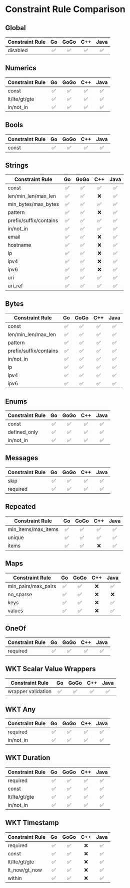 # Constraint Rule Comparison
## Global
| Constraint Rule | Go | GoGo | C++ | Java |
| ---| :---: | :---: | :---: | :---: |
| disabled               |✅|✅|✅|✅|

## Numerics
| Constraint Rule | Go | GoGo | C++ | Java |
| ---| :---: | :---: | :---: | :---: |
| const                  |✅|✅|✅|✅|
| lt/lte/gt/gte          |✅|✅|✅|✅|
| in/not_in              |✅|✅|✅|✅|

## Bools
| Constraint Rule | Go | GoGo | C++ | Java |
| ---| :---: | :---: | :---: | :---: |
| const                  |✅|✅|✅|✅|

## Strings
| Constraint Rule | Go | GoGo | C++ | Java |
| ---| :---: | :---: | :---: | :---: |
| const                  |✅|✅|✅|✅|
| len/min\_len/max_len   |✅|✅|❌|✅|
| min\_bytes/max\_bytes  |✅|✅|✅|✅|
| pattern                |✅|✅|❌|✅|
| prefix/suffix/contains |✅|✅|✅|✅|
| in/not_in              |✅|✅|✅|✅|
| email                  |✅|✅|❌|✅|
| hostname               |✅|✅|❌|✅|
| ip                     |✅|✅|❌|✅|
| ipv4                   |✅|✅|❌|✅|
| ipv6                   |✅|✅|❌|✅|
| uri                    |✅|✅|✅|✅|
| uri_ref                |✅|✅|✅|✅|

## Bytes
| Constraint Rule | Go | GoGo | C++ | Java |
| ---| :---: | :---: | :---: | :---: |
| const                  |✅|✅|✅|✅|
| len/min\_len/max_len   |✅|✅|✅|✅|
| pattern                |✅|✅|✅|✅|
| prefix/suffix/contains |✅|✅|✅|✅|
| in/not_in              |✅|✅|✅|✅|
| ip                     |✅|✅|✅|✅|
| ipv4                   |✅|✅|✅|✅|
| ipv6                   |✅|✅|✅|✅|

## Enums
| Constraint Rule | Go | GoGo | C++ | Java |
| ---| :---: | :---: | :---: | :---: |
| const                  |✅|✅|✅|✅|
| defined_only           |✅|✅|✅|✅|
| in/not_in              |✅|✅|✅|✅|

## Messages
| Constraint Rule | Go | GoGo | C++ | Java |
| ---| :---: | :---: | :---: | :---: |
| skip                   |✅|✅|✅|✅|
| required               |✅|✅|✅|✅|

## Repeated
| Constraint Rule | Go | GoGo | C++ | Java |
| ---| :---: | :---: | :---: | :---: |
| min\_items/max_items   |✅|✅|✅|✅|
| unique                 |✅|✅|✅|✅|
| items                  |✅|✅|❌|✅|

## Maps
| Constraint Rule | Go | GoGo | C++ | Java |
| ---| :---: | :---: | :---: | :---: |
| min\_pairs/max_pairs   |✅|✅|❌|✅|
| no_sparse              |✅|✅|❌|❌|
| keys                   |✅|✅|❌|✅|
| values                 |✅|✅|❌|✅|

## OneOf
| Constraint Rule | Go | GoGo | C++ | Java |
| ---| :---: | :---: | :---: | :---: |
| required               |✅|✅|✅|✅|

## WKT Scalar Value Wrappers
| Constraint Rule | Go | GoGo | C++ | Java |
| ---| :---: | :---: | :---: | :---: |
| wrapper validation     |✅|✅|✅|✅|

## WKT Any
| Constraint Rule | Go | GoGo | C++ | Java |
| ---| :---: | :---: | :---: | :---: |
| required               |✅|✅|✅|✅|
| in/not_in              |✅|✅|✅|✅|

## WKT Duration
| Constraint Rule | Go | GoGo | C++ | Java |
| ---| :---: | :---: | :---: | :---: |
| required               |✅|✅|✅|✅|
| const                  |✅|✅|✅|✅|
| lt/lte/gt/gte          |✅|✅|✅|✅|
| in/not_in              |✅|✅|✅|✅|

## WKT Timestamp
| Constraint Rule | Go | GoGo | C++ | Java |
| ---| :---: | :---: | :---: | :---: |
| required               |✅|✅|❌|✅|
| const                  |✅|✅|❌|✅|
| lt/lte/gt/gte          |✅|✅|❌|✅|
| lt_now/gt_now          |✅|✅|❌|✅|
| within                 |✅|✅|❌|✅|
